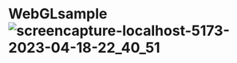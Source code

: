 # WebGLsample![screencapture-localhost-5173-2023-04-18-22_40_51](https://user-images.githubusercontent.com/99765449/232943889-fd042030-7bac-4697-b15b-6b408f005f02.png)
